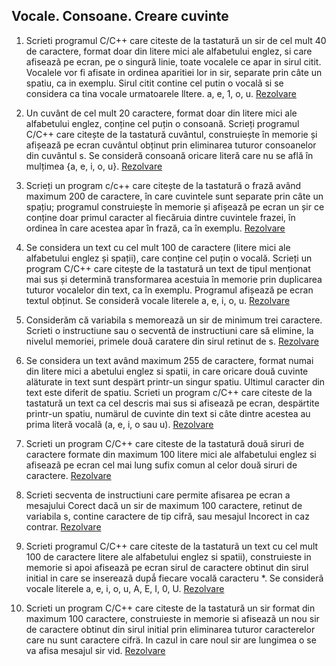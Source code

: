 ## Vocale. Consoane. Creare cuvinte

1.  Scrieti programul C/C++ care citeste de la tastatură un sir de cel mult 40 de caractere, format doar din litere mici ale alfabetului englez, si care afiseazã pe ecran, pe o singură linie, toate vocalele ce apar in sirul citit. Vocalele vor fi afisate in ordinea aparitiei lor in sir, separate prin câte un spatiu, ca in exemplu. Sirul citit contine cel putin o vocalã si se considera ca tina vocale urmatoarele lltere. a, e, 1, o, u. [Rezolvare](voc_cons_ex1/main.cpp)

2.  Un cuvânt de cel mult 20 caractere, format doar din litere mici ale alfabetului englez, conține cel puțin o consoană. Scrieți programul C/C++ care citește de la tastatură cuvântul, construiește în memorie și afișează pe ecran cuvântul obținut prin eliminarea tuturor consoanelor din cuvântul s. Se consideră consoană oricare literă care nu se află în mulțimea {a, e, i, o, u}. [Rezolvare](voc_cons_ex2/main.cpp)

3.  Scrieți un program c/c++ care citește de la tastatură o frază având maximum 200 de caractere, în care cuvintele sunt separate prin câte un spațiu; programul construiește în memorie și afișează pe ecran un șir ce conține doar primul caracter al fiecăruia dintre cuvintele frazei, în ordinea în care acestea apar în frază, ca în exemplu. [Rezolvare](voc_cons_ex3/main.cpp)

4.  Se considera un text cu cel mult 100 de caractere (litere mici ale alfabetului englez și spații), care conține cel puțin o vocală. Scrieți un program C/C++ care citește de la tastatură un text de tipul menționat mai sus și determină transformarea acestuia în memorie prin duplicarea tuturor vocalelor din text, ca în exemplu. Programul afișează pe ecran textul obținut. Se consideră vocale literele a, e, i, o, u. [Rezolvare](voc_cons_ex4/main.cpp)

5. Considerăm că variabila s memoreazã un sir de minimum trei caractere. Scrieti o instructiune sau o secventã de instructiuni care să elimine, la nivelul memoriei, primele două caratere din sirul retinut de s. [Rezolvare](voc_cons_ex5/main.cpp)

6. Se considera un text având maximum 255 de caractere, format numai din litere mici a abetului englez si spatii, in care oricare două cuvinte aläturate in text sunt despärt printr-un singur spatiu. Ultimul caracter din text este diferit de spatiu.
Scrieti un program c/C++ care citeste de la tastatură un text ca cel descris mai sus si afiseazã pe ecran, despärtite printr-un spatiu, numärul de cuvinte din text si câte dintre acestea au prima literă vocalã (a, e, i, o sau u). [Rezolvare](voc_cons_ex6/main.cpp)

7. Scrieti un program C/C++ care citeste de la tastatură două siruri de caractere formate din maximum 100 litere mici ale alfabetului englez si afiseazã pe ecran cel mai lung sufix comun al celor două siruri de caractere. [Rezolvare](voc_cons_ex7/main.cpp)

8. Scrieti secventa de instructiuni care permite afisarea pe ecran a mesajului Corect dacă un sir de maximum 100 caractere, retinut de variabila s, contine caractere de tip cifră, sau mesajul Incorect in caz contrar. [Rezolvare](voc_cons_ex8/main.cpp)

9. Scrieti programul C/C++ care citeste de la tastaturã un text cu cel mult 100 de caractere litere ale alfabetului englez si spatii), construieste in memorie si apoi afiseazã pe ecran sirul de caractere obtinut din sirul initial in care se insereazã dupắ fiecare vocală caracteru
*. Se considerã vocale literele a, e, i, o, u, A, E, I, 0, U. [Rezolvare](voc_cons_ex9/main.cpp)

10. Scrieti un program C/C++ care citeste de la tastatură un sir format din maximum 100 caractere, construieste in memorie si afiseazã un nou sir de caractere obtinut din sirul initial prin eliminarea tuturor caracterelor care nu sunt caractere cifrä. In cazul in care noul sir are lungimea o se va afisa mesajul sir vid. [Rezolvare](voc_cons_ex10/main.cpp)